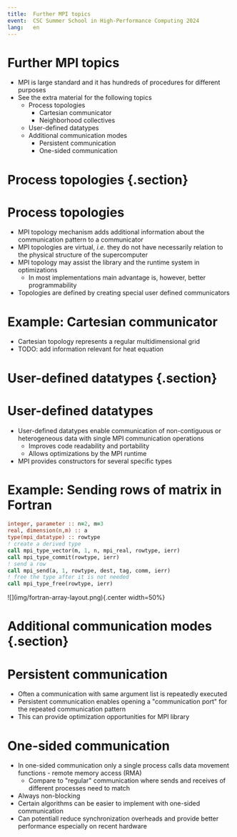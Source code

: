 ```yaml
---
title:  Further MPI topics
event:  CSC Summer School in High-Performance Computing 2024
lang:   en
---
```


# Further MPI topics

- MPI is large standard and it has hundreds of procedures for different purposes
- See the extra material for the following topics
  - Process topologies
    - Cartesian communicator
    - Neighborhood collectives
  - User-defined datatypes
  - Additional communication modes
    - Persistent communication
    - One-sided communication

# Process topologies {.section}

# Process topologies

- MPI topology mechanism adds additional information about the communication pattern to a communicator
- MPI topologies are virtual, *i.e.* they do not have necessarily relation to the physical structure of the supercomputer
- MPI topology may assist the library and the runtime system in optimizations
  - In most implementations main advantage is, however, better programmability
- Topologies are defined by creating special user defined communicators

# Example: Cartesian communicator

- Cartesian topology represents a regular multidimensional grid
- TODO: add information relevant for heat equation

# User-defined datatypes {.section}

# User-defined datatypes

- User-defined datatypes enable communication of non-contiguous or heterogeneous data with single MPI communication operations
  - Improves code readability and portability
  - Allows optimizations by the MPI runtime
- MPI provides constructors for several specific types

# Example: Sending rows of matrix in Fortran

```fortranfree
integer, parameter :: n=2, m=3
real, dimension(n,m) :: a
type(mpi_datatype) :: rowtype
! create a derived type
call mpi_type_vector(m, 1, n, mpi_real, rowtype, ierr)
call mpi_type_commit(rowtype, ierr)
! send a row
call mpi_send(a, 1, rowtype, dest, tag, comm, ierr)
! free the type after it is not needed
call mpi_type_free(rowtype, ierr)
```

<p>
![](img/fortran-array-layout.png){.center width=50%}


# Additional communication modes {.section}

# Persistent communication

- Often a communication with same argument list is repeatedly executed
- Persistent communication enables opening a "communication port" for the repeated communication pattern
- This can provide optimization opportunities for MPI library

# One-sided communication

- In one-sided communication only a single process calls data movement functions - remote memory access (RMA)
  - Compare to "regular" communication where sends and receives of different processes need to match
- Always non-blocking
- Certain algorithms can be easier to implement with one-sided communication
- Can potentiall reduce synchronization overheads and provide better performance especially on recent hardware



